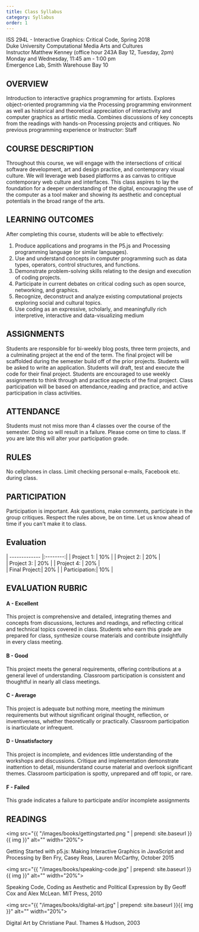 ```yaml
---
title: Class Syllabus
category: Syllabus
order: 1
---
```


ISS 294L - Interactive Graphics: Critical Code, Spring 2018<br>
Duke University Computational Media Arts and Cultures<br>
Instructor Matthew Kenney (office hour 243A Bay 12, Tuesday, 2pm)<br>
Monday and Wednesday, 11:45 am - 1:00 pm<br>
Emergence Lab, Smith Warehouse Bay 10<br>


## OVERVIEW
Introduction to interactive graphics programming for artists. Explores object-oriented programming via the Processing programming environment as well as historical and theoretical appreciation of interactivity and computer graphics as artistic media. Combines discussions of key concepts from the readings with hands-on Processing projects and critiques. No previous programming experience or Instructor: Staff

## COURSE DESCRIPTION
Throughout this course, we will engage with the intersections of critical software development, art and design practice, and contemporary visual culture. We will leverage web based platforms a as canvas to critique contemporary web culture and interfaces. This class aspires to lay the foundation for a deeper understanding of the digital, encouraging the use of the computer as a tool maker and showing its aesthetic and conceptual potentials in the broad range of the arts. 


## LEARNING OUTCOMES
After completing this course, students will be able to effectively:

1. Produce applications and programs in the P5.js and Processing programming language (or similar languages).
2. Use and understand concepts in computer programming such as data types, operators,
control structures, and functions.
3. Demonstrate problem-solving skills relating to the design and execution of coding
projects.
4. Participate in current debates on critical coding such as open source, networking, and
graphics.
5. Recognize, deconstruct and analyze existing computational projects exploring social and 
cultural topics.
6. Use coding as an expressive, scholarly, and meaningfully rich interpretive, interactive
and data-visualizing medium

## ASSIGNMENTS
Students are responsible for bi-weekly blog posts, three term projects, and a
culminating project at the end of the term. The final project will be scaffolded during the
semester build off of the prior projects. Students will be asked to write an application. Students will draft, test and execute the code for their final project. Students are encouraged to use weekly assignments to think through and practice aspects of the
final project. Class participation will be based on attendance,reading and practice, and
active participation in class activities. 

## ATTENDANCE
Students must not miss more than 4 classes over the course of the semester. Doing so will result in a failure. Please come on time to class. If you are late this will alter your participation grade.

## RULES
No cellphones in class. Limit checking personal e-mails, Facebook etc. during class.

## PARTICIPATION

Participation is important. Ask questions, make comments, participate in the group critiques. Respect the rules above, be on time. Let us know ahead of time if you can't make it to class. 

## Evaluation

| ------------- |:--------:| 
| Project 1:    | 10%     | 
| Project 2:    | 20%     |  
| Project 3:    | 20%     | 
| Project 4:    | 20%     |   
| Final Project:| 20%     | 
| Participation:| 10%     |  

## EVALUATION RUBRIC

#### A - Excellent
This project is comprehensive and detailed, integrating themes and concepts from discussions,
lectures and readings, and reflecting critical and technical topics covered in class. Students who earn this grade are prepared for class, synthesize course materials and contribute insightfully in
every class meeting.

#### B - Good
This project meets the general requirements, offering contributions at a general level of
understanding. Classroom participation is consistent and thoughtful in nearly all class meetings.

#### C - Average
This project is adequate but nothing more, meeting the minimum requirements but without
significant original thought, reflection, or inventiveness, whether theoretically or practically.
Classroom participation is inarticulate or infrequent.

#### D - Unsatisfactory
This project is incomplete, and evidences little understanding of the workshops and discussions.
Critique and implementation demonstrate inattention to detail, misunderstand course material
and overlook significant themes. Classroom participation is spotty, unprepared and off topic, or
rare.

#### F - Failed
This grade indicates a failure to participate and/or incomplete assignments

## READINGS

<img src="{{ "/images/books/gettingstarted.png " | prepend: site.baseurl }}{{ img }}" alt="" width="20%">

Getting Started with p5.js: Making Interactive Graphics in JavaScript and Processing by Ben Fry, Casey Reas, Lauren McCarthy, October 2015

<img src="{{ "/images/books/speaking-code.jpg" | prepend: site.baseurl }}{{ img }}" alt="" width="20%">

Speaking Code, Coding as Aesthetic and Political Expression by By Geoff Cox and Alex McLean. MIT Press, 2010

<img src="{{ "/images/books/digital-art.jpg" | prepend: site.baseurl }}{{ img }}" alt="" width="20%">

Digital Art by Christiane Paul. Thames & Hudson, 2003
